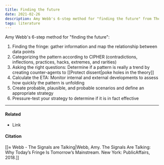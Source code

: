 ```yaml
---
title: Finding the future
date: 2021-02-26
description: Amy Webb's 6-step method for "finding the future" from The Signals Are Talking
tags: literature
---
```


Amy Webb's 6-step method for "finding the future": 

1. Finding the fringe: gather information and map the relationship between data points
2. Categorizing the pattern according to CIPHER (contradictions, inflections, practices, hacks, extremes, and rarities) 
3. Asking the right questions: Determine if a pattern is really a trend by creating counter-agents to [[Protect dissent|poke holes in the theory]]
4. Calculate the ETA: Monitor internal and external developments to assess how quickly the pattern is unfolding
5. Create probable, plausible, and probable scenarios and define an appropriate strategy
6. Pressure-test your strategy to determine if it is in fact effective

---
#### Related
- Link

#### Citation
[[≈ Webb - The Signals are Talking|Webb, Amy. The Signals Are Talking: Why Today’s Fringe Is Tomorrow’s Mainstream. New York: PublicAffairs, 2018.]]
